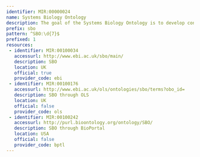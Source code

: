 ```yaml
---
identifier: MIR:00000024
name: Systems Biology Ontology
description: The goal of the Systems Biology Ontology is to develop controlled vocabularies and ontologies tailored specifically for the kinds of problems being faced in Systems Biology, especially in the context of computational modeling. SBO is a project of the BioModels.net effort.
prefix: sbo
pattern: ^SBO:\d{7}$
prefixed: 1
resources:
 - identifier: MIR:00100034
   accessurl: http://www.ebi.ac.uk/sbo/main/
   description: SBO
   location: UK
   official: true
   provider_code: ebi
 - identifier: MIR:00100176
   accessurl: http://www.ebi.ac.uk/ols/ontologies/sbo/terms?obo_id=
   description: SBO through OLS
   location: UK
   official: false
   provider_code: ols
 - identifier: MIR:00100242
   accessurl: http://purl.bioontology.org/ontology/SBO/
   description: SBO through BioPortal
   location: USA
   official: false
   provider_code: bptl
---
```

